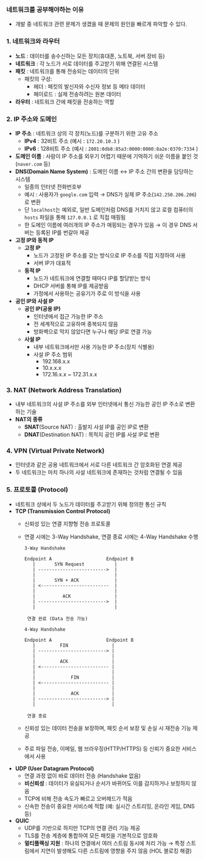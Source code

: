 ### 네트워크를 공부해야하는 이유

- 개발 중 네트워크 관련 문제가 생겼을 때 문제의 원인을 빠르게 파악할 수 있다.

### 1. 네트워크와 라우터

- **노드** : 데이터를 송수신하는 모든 장치(휴대폰, 노트북, 서버 장비 등)
- **네트워크** : 각 노드가 서로 데이터를 주고받기 위해 연결된 시스템
- **패킷** : 네트워크를 통해 전송되는 데이터의 단위
    - 패킷의 구성:
        - 헤더 : 패킷의 발신자와 수신자 정보 등 메타 데이터
        - 페이로드 : 실제 전송하려는 원본 데이터
- **라우터** : 네트워크 간에 패킷을 전송하는 역할

### 2. IP 주소와 도메인

- **IP 주소** : 네트워크 상의 각 장치(노드)를 구분하기 위한 고유 주소
    - **IPv4** : 32비트 주소 (예시 : `172.20.10.3` )
    - **IPv6** : 128비트 주소 (예시 : `2001:0db8:85a3:0000:0000:8a2e:0370:7334` )
- **도메인 이름** : 사람이 IP 주소를 외우기 어렵기 때문에 기억하기 쉬운 이름을 붙인 것(`naver.com` 등)
- **DNS(Domain Name System)** : 도메인 이름 ↔ IP 주소 간의 변환을 담당하는 시스템
    - 일종의 인터넷 전화번호부
    - 예시 : 사용자가 `google.com` 입력 → DNS가 실제 IP 주소(`142.250.206.206`)로 변환
    - 단 `localhost`는 예외로, 일반 도메인처럼 DNS를 거치지 않고 로컬 컴퓨터의 `hosts` 파일을 통해 `127.0.0.1` 로 직접 매핑됨
    - 한 도메인 이름에 여러개의 IP 주소가 매핑되는 경우가 있음 → 이 경우 DNS 서버는 등록된 IP를 번갈아 제공
- **고정 IP와 동적 IP**
    - **고정 IP**
        - 노드가 고정된 IP 주소를 갖는 방식으로 IP 주소를 직접 지정하여 사용
        - 서버 IP가 대표적
    - **동적 IP**
        - 노드가 네트워크에 연결할 때마다 IP를 할당받는 방식
        - DHCP 서버를 통해 IP를 제공받음
        - 가정에서 사용하는 공유기가 주로 이 방식을 사용
- **공인 IP와 사설 IP**
    - **공인 IP(공용 IP)**
        - 인터넷에서 접근 가능한 IP 주소
        - 전 세계적으로 고유하며 중복되지 않음
        - 방화벽으로 막지 않았다면 누구나 해당 IP로 연결 가능
    - **사설 IP**
        - 내부 네트워크에서만 사용 가능한 IP 주소(장치 식별용)
        - 사설 IP 주소 범위
            - 192.168.x.x
            - 10.x.x.x
            - 172.16.x.x ~ 172.31.x.x

### 3. NAT (Network Address Translation)

- 내부 네트워크의 사설 IP 주소를 외부 인터넷에서 통신 가능한 공인 IP 주소로 변환하는 기술
- **NAT의 종류**
    - **SNAT**(Source NAT) : 출발지 사설 IP를 공인 IP로 변환
    - **DNAT**(Destination NAT) : 목적지 공인 IP를 사설 IP로 변환

### 4. VPN (Virtual Private Network)

- 인터넷과 같은 공용 네트워크에서 서로 다른 네트워크 간 암호화된 연결 제공
- 두 네트워크는 마치 하나의 사설 네트워크에 존재하는 것처럼 연결될 수 있음

### 5. 프로토콜 (Protocol)

- 네트워크 상에서 두 노드가 데이터를 주고받기 위해 정의한 통신 규칙
- **TCP (Transmission Control Protocol)**
    - 신뢰성 있는 연결 지향형 전송 프로토콜
    - 연결 시에는 3-Way Handshake, 연결 종료 시에는 4-Way Handshake 수행
        
        ```
        3-Way Handshake

        Endpoint A                    Endpoint B
           |       SYN Request           |
           | ------------------------->  |
           |                             |
           |       SYN + ACK             |
           | <-------------------------  |
           |                             |
           |          ACK                |
           | ------------------------->  |
           |                             |
         
         연결 완료 (Data 전송 가능)
        ```
        
        ```
        4-Way Handshake

        Endpoint A                    Endpoint B
           |         FIN                |
           | -------------------------> |
           |                            |
           |         ACK                |
           | <------------------------- |
           |                            |
           |             FIN            |
           | <------------------------- |
           |                            |
           |             ACK            |
           | -------------------------> |
           |                            |
         
         연결 종료
        ```
        
    - 신뢰성 있는 데이터 전송을 보장하며, 패킷 순서 보장 및 손실 시 재전송 기능 제공
    - 주로 파일 전송, 이메일, 웹 브라우징(HTTP/HTTPS) 등 신뢰가 중요한 서비스에서 사용
- **UDP (User Datagram Protocol)**
    - 연결 과정 없이 바로 데이터 전송 (Handshake 없음)
    - **비신뢰성** : 데이터가 유실되거나 순서가 바뀌어도 이를 감지하거나 보정하지 않음
    - TCP에 비해 전송 속도가 빠르고 오버헤드가 적음
    - 신속한 전송이 중요한 서비스에 적합 (예: 실시간 스트리밍, 온라인 게임, DNS 등)
- **QUIC**
    - UDP를 기반으로 하지만 TCP의 연결 관리 기능 제공
    - TLS를 전송 계층에 통합하여 모든 패킷을 기본적으로 암호화
    - **멀티플렉싱 지원** : 하나의 연결에서 여러 스트림 동시에 처리 가능
    → 특정 스트림에서 지연이 발생해도 다른 스트림에 영향을 주지 않음 (HOL 블로킹 해결)